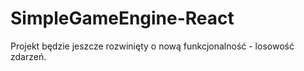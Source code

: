 # SimpleGameEngine-React

Projekt będzie jeszcze rozwinięty o nową funkcjonalność - losowość zdarzeń.
